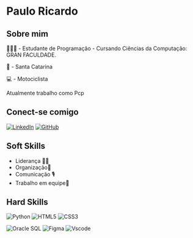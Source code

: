 # Paulo Ricardo

## Sobre mim
👨🏻‍💻 - Estudante de Programação - Cursando Ciências da Computação: GRAN FACULDADE.

📍 - Santa Catarina

💻 - Motociclista 

Atualmente trabalho como Pcp

## Conect-se comigo
[![LinkedIn](https://img.shields.io/badge/LinkedIn-0077B5?style=for-the-badge&logo=linkedin&logoColor=white)](https://www.linkedin.com/in/paulo-ricardo-bridi-93278164/)
[![GitHub](https://img.shields.io/badge/GitHub-100000?style=for-the-badge&logo=github&logoColor=white)](https://github.com/paulobridi/paulobridi)





## Soft Skills

- Liderança 💪🏻
- Organização📘 
- Comunicação 🎙️ 
- Trabalho em equipe🤝 

## Hard Skills
![Python](https://img.shields.io/badge/python-3670A0?style=for-the-badge&logo=python&logoColor=ffdd54)
![HTML5](https://img.shields.io/badge/HTML5-E34F26?style=for-the-badge&logo=html5&logoColor=white)
![CSS3](https://img.shields.io/badge/CSS3-1572B6?style=for-the-badge&logo=css3&logoColor=white)

![Oracle SQL](https://img.shields.io/badge/Oracle_SQL-F80000?style=for-the-badge&logo=oracle&logoColor=black)
![Figma](https://img.shields.io/badge/Figma-696969?style=for-the-badge&logo=figma&logoColor=figma)
![Vscode](https://img.shields.io/badge/Vscode-007ACC?style=for-the-badge&logo=visual-studio-code&logoColor=white)